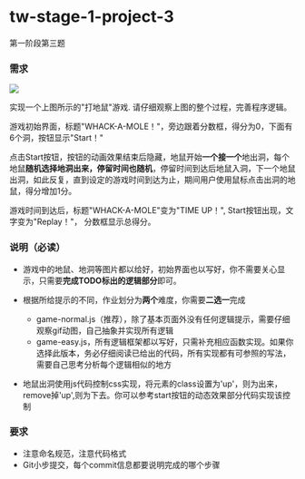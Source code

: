 # tw-stage-1-project-3
第一阶段第三题

### 需求
![](whack-a-mole.gif)

实现一个上图所示的"打地鼠"游戏. 请仔细观察上图的整个过程，完善程序逻辑。


游戏初始界面，标题"WHACK-A-MOLE！"，旁边跟着分数框，得分为0，下面有6个洞，按钮显示"Start！"

点击Start按钮，按钮的动画效果结束后隐藏，地鼠开始**一个接一个**地出洞，每个地鼠**随机选择地洞出来，停留时间也随机**，停留时间到达后地鼠入洞，下一个地鼠出洞，如此反复，直到设定的游戏时间到达为止，期间用户使用鼠标点击出洞的地鼠，得分增加1分。

游戏时间到达后，标题"WHACK-A-MOLE"变为"TIME UP！", Start按钮出现，文字变为"Replay！"， 分数框显示总得分。

### 说明（必读）
- 游戏中的地鼠、地洞等图片都以给好，初始界面也以写好，你不需要关心显示，只需要**完成TODO标出的逻辑部分**即可。

- 根据所给提示的不同，作业划分为**两个**难度，你需要**二选一**完成
    - game-normal.js（推荐），除了基本页面外没有任何逻辑提示，需要仔细观察gif动图，自己抽象并实现所有逻辑
    - game-easy.js，所有逻辑框架都以写好，只需补充相应函数实现。如果你选择此版本，务必仔细阅读已给出的代码，所有实现都有可参照的写法，需要自己思考分析每个逻辑相似的地方

- 地鼠出洞使用js代码控制css实现，将元素的class设置为'up'，则为出来，remove掉'up',则为下去。你可以参考start按钮的动态效果部分代码实现该控制

### 要求
- 注意命名规范，注意代码格式
- Git小步提交，每个commit信息都要说明完成的哪个步骤